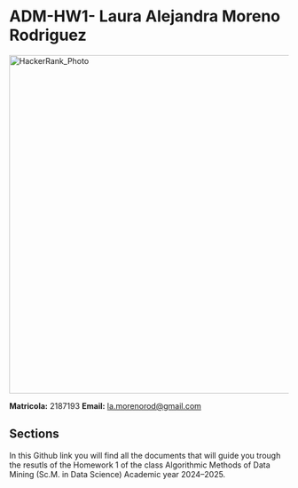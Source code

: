 # **ADM-HW1- Laura Alejandra Moreno Rodriguez**
<img width="609" alt="HackerRank_Photo" src="https://github.com/user-attachments/assets/989ddb60-84cf-48e4-b8e8-6ba7e7856a48">

 **Matricola:** 2187193
 **Email:** la.morenorod@gmail.com


## Sections
In this Github link you will find all the documents that will guide you trough the resutls of the Homework 1 of the class Algorithmic Methods of Data Mining (Sc.M. in Data Science)
Academic year 2024–2025.




